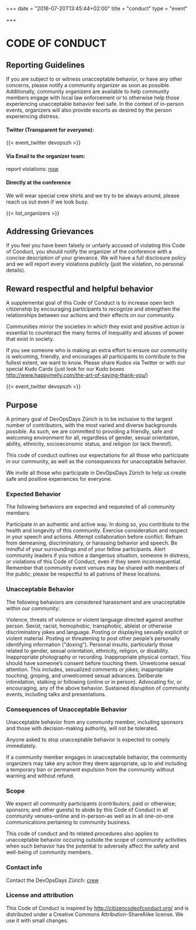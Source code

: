 +++
date = "2016-07-20T13:45:44+02:00"
title = "conduct"
type = "event"

+++
# CODE OF CONDUCT

## Reporting Guidelines

If you are subject to or witness unacceptable behavior, or have any other concerns, please notify a community organizer as soon as possible. Additionally, community organizers are available to help community members engage with local law enforcement or to otherwise help those experiencing unacceptable behavior feel safe. In the context of in-person events, organizers will also provide escorts as desired by the person experiencing distress.

#### Twitter (Transparent for everyone):
{{< event_twitter devopszh >}}

#### Via Email to the organizer team:
<div>
report violations:
<a href="mailto:organizers-zurich-2018@devopsdays.org?Subject=Code%20of%20conduct%20violation" target="_top">now</a>
</div>

#### Directly at the conference

We will wear special crew shirts and we try to be always around, please reach us out even if we look busy.

{{< list_organizers >}}

## Addressing Grievances

If you feel you have been falsely or unfairly accused of violating this Code of Conduct, you should notify the organizer of the conference with a concise description of your grievance. We will have a full disclosure policy and we will report every violations publicly (just the violation, no personal details).

## Reward respectful and helpful behavior

A supplemental goal of this Code of Conduct is to increase open tech citizenship by encouraging participants to recognize and strengthen the relationships between our actions and their effects on our community.

Communities mirror the societies in which they exist and positive action is essential to counteract the many forms of inequality and abuses of power that exist in society.

If you see someone who is making an extra effort to ensure our community is welcoming, friendly, and encourages all participants to contribute to the fullest extent, we want to know. Please share Kudos via Twitter or with our special Kudo Cards (just look for our Kudo boxes http://www.happymelly.com/the-art-of-saying-thank-you/)

{{< event_twitter devopszh >}}

## Purpose

A primary goal of DevOpsDays Zürich is to be inclusive to the largest number of contributors, with the most varied and diverse backgrounds possible. As such, we are committed to providing a friendly, safe and welcoming environment for all, regardless of gender, sexual orientation, ability, ethnicity, socioeconomic status, and religion (or lack thereof).

This code of conduct outlines our expectations for all those who participate in our community, as well as the consequences for unacceptable behavior.

We invite all those who participate in DevOpsDays Zürich to help us create safe and positive experiences for everyone.

### Expected Behavior

The following behaviors are expected and requested of all community members:

Participate in an authentic and active way. In doing so, you contribute to the health and longevity of this community.
Exercise consideration and respect in your speech and actions.
Attempt collaboration before conflict.
Refrain from demeaning, discriminatory, or harassing behavior and speech.
Be mindful of your surroundings and of your fellow participants. Alert community leaders if you notice a dangerous situation, someone in distress, or violations of this Code of Conduct, even if they seem inconsequential.
Remember that community event venues may be shared with members of the public; please be respectful to all patrons of these locations.

### Unacceptable Behavior

The following behaviors are considered harassment and are unacceptable within our community:

Violence, threats of violence or violent language directed against another person.
Sexist, racist, homophobic, transphobic, ableist or otherwise discriminatory jokes and language.
Posting or displaying sexually explicit or violent material.
Posting or threatening to post other people’s personally identifying information ("doxing").
Personal insults, particularly those related to gender, sexual orientation, ethnicity, religion, or disability.
Inappropriate photography or recording.
Inappropriate physical contact. You should have someone’s consent before touching them.
Unwelcome sexual attention. This includes, sexualized comments or jokes; inappropriate touching, groping, and unwelcomed sexual advances.
Deliberate intimidation, stalking or following (online or in person).
Advocating for, or encouraging, any of the above behavior.
Sustained disruption of community events, including talks and presentations.

### Consequences of Unacceptable Behavior

Unacceptable behavior from any community member, including sponsors and those with decision-making authority, will not be tolerated.

Anyone asked to stop unacceptable behavior is expected to comply immediately.

If a community member engages in unacceptable behavior, the community organizers may take any action they deem appropriate, up to and including a temporary ban or permanent expulsion from the community without warning and without refund.


### Scope

We expect all community participants (contributors, paid or otherwise; sponsors; and other guests) to abide by this Code of Conduct in all community venues–online and in-person–as well as in all one-on-one communications pertaining to community business.

This code of conduct and its related procedures also applies to unacceptable behavior occuring outside the scope of community activities when such behavior has the potential to adversely affect the safety and well-being of community members.

### Contact info

<div>
Contact the DevOpsDays Zürich:
<a href="mailto:organizers-zurich-2018@devopsdays.org">crew</a>
</div>

### License and attribution

This Code of Conduct is inspired by http://citizencodeofconduct.org/ and is distributed under a Creative Commons Attribution-ShareAlike license. We use it with small changes.
